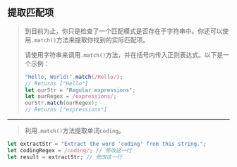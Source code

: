 ## 提取匹配项

> 到目前为止，你只是检查了一个匹配模式是否存在于字符串中。你还可以使用`.match()`方法来提取你找到的实际匹配项。
>
> 请使用字符串来调用`.match()`方法，并在括号内传入正则表达式。以下是一个示例：
>
> ```js
> "Hello, World!".match(/Hello/);
> // Returns ["Hello"]
> let ourStr = "Regular expressions";
> let ourRegex = /expressions/;
> ourStr.match(ourRegex);
> // Returns ["expressions"]
> ```

---

> 利用`.match()`方法提取单词`coding`。

```js
let extractStr = "Extract the word 'coding' from this string.";
let codingRegex = /coding/; // 修改这一行
let result = extractStr; // 修改这一行
```

